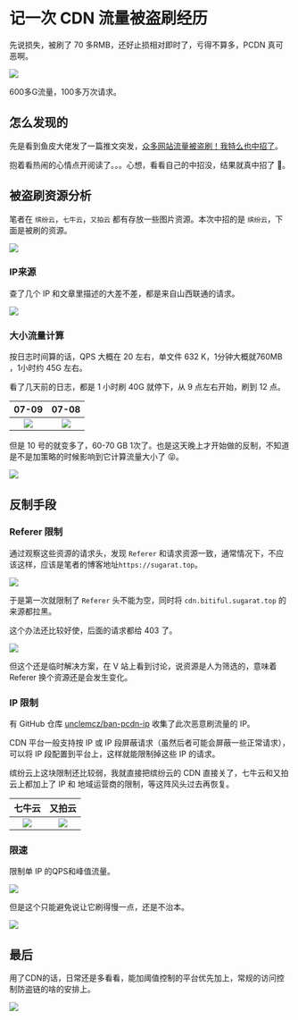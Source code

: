 # 记一次 CDN 流量被盗刷经历

先说损失，被刷了 70 多RMB，还好止损相对即时了，亏得不算多，PCDN 真可恶啊。

![](https://cdn.upyun.sugarat.top/mdImg/sugar/2aac543c5426b02a67c9666d8ff7a7f4)

600多G流量，100多万次请求。

## 怎么发现的

先是看到鱼皮大佬发了一篇推文突发，[众多网站流量被盗刷！我特么也中招了](https://mp.weixin.qq.com/s/XZMLMqgF_gv_QNNrfHvoPQ)。

抱着看热闹的心情点开阅读了。。。心想，看看自己的中招没，结果就真中招了 🍉。

## 被盗刷资源分析
笔者在 `缤纷云`，`七牛云`，`又拍云` 都有存放一些图片资源。本次中招的是 `缤纷云`，下面是被刷的资源。

![](https://cdn.upyun.sugarat.top/mdImg/sugar/4f293f2ddd706c756b8883abc9328bed)

### IP来源
查了几个 IP 和文章里描述的大差不差，都是来自山西联通的请求。

![](https://cdn.upyun.sugarat.top/mdImg/sugar/1df53e3628e0745216e4c7fb452dde07)

### 大小流量计算
按日志时间算的话，QPS 大概在 20 左右，单文件 632 K，1分钟大概就760MB ，1小时约 45G 左右。

看了几天前的日志，都是 1 小时刷 40G 就停下，从 9 点左右开始，刷到 12 点。

|                                      07-09                                      |                                      07-08                                      |
| :-----------------------------------------------------------------------------: | :-----------------------------------------------------------------------------: |
| ![](https://cdn.upyun.sugarat.top/mdImg/sugar/80abd2526ecf3503e474860f2f6f489e) | ![](https://cdn.upyun.sugarat.top/mdImg/sugar/c5723480c12c5aca0faf18b390f27462) |

但是 10 号的就变多了，60-70 GB 1次了。也是这天晚上才开始做的反制，不知道是不是加策略的时候影响到它计算流量大小了 😝。

![](https://cdn.upyun.sugarat.top/mdImg/sugar/ad0abdef680288a55ad2ec4587339985)

## 反制手段

### Referer 限制

通过观察这些资源的请求头，发现 `Referer` 和请求资源一致，通常情况下，不应该这样，应该是笔者的博客地址`https://sugarat.top`。

![](https://cdn.upyun.sugarat.top/mdImg/sugar/c6a33d8aa82bea53371ec92e3acaf469)

于是第一次就限制了 `Referer` 头不能为空，同时将 `cdn.bitiful.sugarat.top` 的来源都拉黑。

这个办法还比较好使，后面的请求都给 403 了。

![](https://cdn.upyun.sugarat.top/mdImg/sugar/8e0934d612bc6884552d6c84a286bce4)

但这个还是临时解决方案，在 V 站上看到讨论，说资源是人为筛选的，意味着 Referer 换个资源还是会发生变化。

### IP 限制

有 GitHub 仓库 [unclemcz/ban-pcdn-ip](https://github.com/unclemcz/ban-pcdn-ip) 收集了此次恶意刷流量的 IP。

CDN 平台一般支持按 IP 或 IP 段屏蔽请求（虽然后者可能会屏蔽一些正常请求），可以将 IP 段配置到平台上，这样就能限制掉这些 IP 的请求。

缤纷云上这块限制还比较弱，我就直接把缤纷云的 CDN 直接关了，七牛云和又拍云上都加上了 IP 和 地域运营商的限制，等这阵风头过去再恢复。

|                                     七牛云                                      |                                     又拍云                                      |
| :-----------------------------------------------------------------------------: | :-----------------------------------------------------------------------------: |
| ![](https://cdn.upyun.sugarat.top/mdImg/sugar/2575c2b78175405f64fd2c63026c349c) | ![](https://cdn.upyun.sugarat.top/mdImg/sugar/731ae02b64e7e5fdf0fb38076249ccca) |

### 限速

限制单 IP 的QPS和峰值流量。

![](https://cdn.upyun.sugarat.top/mdImg/sugar/48e0434cdeba4e8fd1b95a18c7a48405)

但是这个只能避免说让它刷得慢一点，还是不治本。

![](https://cdn.upyun.sugarat.top/mdImg/sugar/d1722bb89b9a6375dc121ba836cba8bb)


## 最后

用了CDN的话，日常还是多看看，能加阈值控制的平台优先加上，常规的访问控制防盗链的啥的安排上。

![](https://cdn.upyun.sugarat.top/mdImg/sugar/fbb1b5771c16c9d715c026e5aa2154b7)